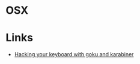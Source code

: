 # OSX

# Links

- [Hacking your keyboard with goku and karabiner](https://blog.jkl.gg/hacking-your-keyboard/)
